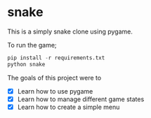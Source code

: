 # snake

This is a simply snake clone using pygame. 

To run the game;
```python
pip install -r requirements.txt
python snake
```

The goals of this project were to

- [x] Learn how to use pygame
- [x] Learn how to manage different game states
- [x] Learn how to create a simple menu
